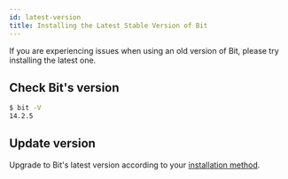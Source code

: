 ```yaml
---
id: latest-version
title: Installing the Latest Stable Version of Bit
---
```


If you are experiencing issues when using an old version of Bit, please try installing the latest one.

## Check Bit's version

```bash
$ bit -V
14.2.5
```

## Update version

Upgrade to Bit's latest version according to your [installation method](/docs/installation.html).
